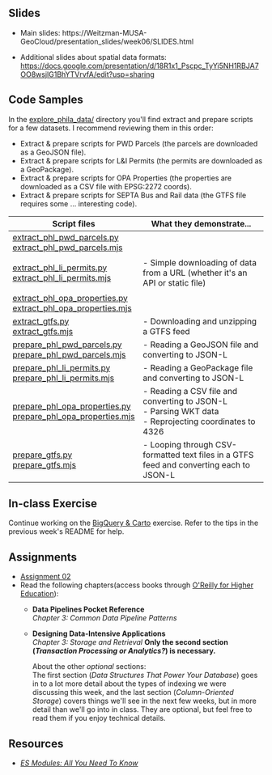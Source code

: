 ## Slides

- Main slides: https://Weitzman-MUSA-GeoCloud/presentation_slides/week06/SLIDES.html

- Additional slides about spatial data formats: https://docs.google.com/presentation/d/18R1x1_Pscpc_TyYi5NH1RBJA7OO8wsjlG1BhYTVrvfA/edit?usp=sharing

## Code Samples

In the [explore_phila_data/](explore_phila_data/) directory you'll find extract and prepare scripts for a few datasets. I recommend reviewing them in this order:

- Extract & prepare scripts for PWD Parcels (the parcels are downloaded as a GeoJSON file).
- Extract & prepare scripts for L&I Permits (the permits are downloaded as a GeoPackage).
- Extract & prepare scripts for OPA Properties (the properties are downloaded as a CSV file with EPSG:2272 coords).
- Extract & prepare scripts for SEPTA Bus and Rail data (the GTFS file requires some ... interesting code).
  
| Script files | What they demonstrate... |
| --- | --- |
| [extract_phl_pwd_parcels.py](explore_phila_data/extract_phl_pwd_parcels.py)<br>[extract_phl_pwd_parcels.mjs](explore_phila_data/extract_phl_pwd_parcels.mjs)<br><br>[extract_phl_li_permits.py](explore_phila_data/extract_phl_li_permits.py)<br>[extract_phl_li_permits.mjs](explore_phila_data/extract_phl_li_permits.mjs)<br><br>[extract_phl_opa_properties.py](explore_phila_data/extract_phl_opa_properties.py)<br>[extract_phl_opa_properties.mjs](explore_phila_data/extract_phl_opa_properties.mjs) | - Simple downloading of data from a URL (whether it's an API or static file) |
| [extract_gtfs.py](explore_phila_data/extract_gtfs.py)<br>[extract_gtfs.mjs](explore_phila_data/extract_gtfs.mjs) | - Downloading and unzipping a GTFS feed |
| [prepare_phl_pwd_parcels.py](explore_phila_data/prepare_phl_pwd_parcels.py)<br>[prepare_phl_pwd_parcels.mjs](explore_phila_data/prepare_phl_pwd_parcels.mjs) | - Reading a GeoJSON file and converting to JSON-L |
| [prepare_phl_li_permits.py](explore_phila_data/prepare_phl_li_permits.py)<br>[prepare_phl_li_permits.mjs](explore_phila_data/prepare_phl_li_permits.mjs) | - Reading a GeoPackage file and converting to JSON-L |
| [prepare_phl_opa_properties.py](explore_phila_data/prepare_phl_opa_properties.py)<br>[prepare_phl_opa_properties.mjs](explore_phila_data/prepare_phl_opa_properties.mjs) | - Reading a CSV file and converting to JSON-L<br>- Parsing WKT data<br>- Reprojecting coordinates to 4326 |
| [prepare_gtfs.py](explore_phila_data/prepare_gtfs.py)<br>[prepare_gtfs.mjs](explore_phila_data/prepare_gtfs.mjs) | - Looping through CSV-formatted text files in a GTFS feed and converting each to JSON-L |

## In-class Exercise

Continue working on the [BigQuery & Carto](../week05/exercises/ex_load_data_into_bigquery.md) exercise. Refer to the tips in the previous week's README for help.

## Assignments

- [Assignment 02](https://github.com/Weitzman-MUSA-GeoCloud/assignment02)
- Read the following chapters(access books through [O'Reilly for Higher Education](http://hdl.library.upenn.edu.proxy.library.upenn.edu/1017/7026/1)):
    * **Data Pipelines Pocket Reference**  
      *Chapter 3: Common Data Pipeline Patterns*

    * **Designing Data-Intensive Applications**  
      *Chapter 3: Storage and Retrieval* **Only the second section (_Transaction Processing or Analytics?_) is necessary.**

      About the other _optional_ sections:  
      The first section (*Data Structures That Power Your Database*) goes in to a lot more detail about the types of indexing we were discussing this week, and the last section (*Column-Oriented Storage*) covers things we'll see in the next few weeks, but in more detail than we'll go into in class. They are optional, but feel free to read them if you enjoy technical details.
## Resources

- [_ES Modules: All You Need To Know_](https://konstantin.digital/blog/es-modules-all-you-need-to-know)